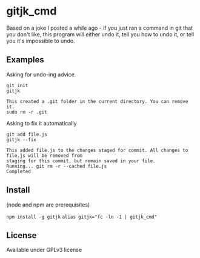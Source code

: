 # gitjk_cmd

Based on a joke I posted a while ago - if you just ran a command in git that you don't like, this
program will either undo it, tell you how to undo it, or tell you it's impossible to undo.

## Examples

Asking for undo-ing advice.

    git init
    gitjk

    This created a .git folder in the current directory. You can remove it.
    sudo rm -r .git

Asking to fix it automatically

    git add file.js
    gitjk --fix

    This added file.js to the changes staged for commit. All changes to file.js will be removed from
    staging for this commit, but remain saved in your file.
    Running... git rm -r --cached file.js
    Completed

## Install

(node and npm are prerequisites)

```npm install -g gitjk```
```alias gitjk="fc -ln -1 | gitjk_cmd"```

## License

Available under GPLv3 license
